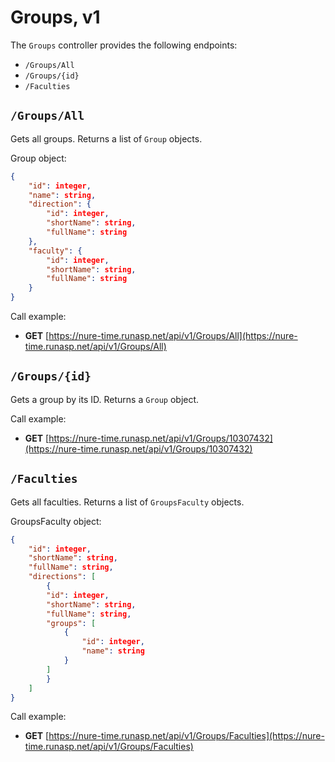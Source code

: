 # Groups, v1

The `Groups` controller provides the following endpoints:
* `/Groups/All`
* `/Groups/{id}`
* `/Faculties`

## `/Groups/All`
Gets all groups. Returns a list of `Group` objects.

Group object:
```json
{
    "id": integer,
    "name": string,
    "direction": {
        "id": integer,
        "shortName": string,
        "fullName": string
    },
    "faculty": {
        "id": integer,
        "shortName": string,
        "fullName": string
    }
}
```

Call example:

- **GET** [https://nure-time.runasp.net/api/v1/Groups/All](https://nure-time.runasp.net/api/v1/Groups/All)


## `/Groups/{id}`
Gets a group by its ID. Returns a `Group` object.

Call example:

- **GET** [https://nure-time.runasp.net/api/v1/Groups/10307432](https://nure-time.runasp.net/api/v1/Groups/10307432)

## `/Faculties`
Gets all faculties. Returns a list of `GroupsFaculty` objects.

GroupsFaculty object:
```json
{
    "id": integer,
    "shortName": string,
    "fullName": string,
    "directions": [
        {
        "id": integer,
        "shortName": string,
        "fullName": string,
        "groups": [
            {
                "id": integer,
                "name": string
            }
        ]
        }
    ]
}
```

Call example:

- **GET** [https://nure-time.runasp.net/api/v1/Groups/Faculties](https://nure-time.runasp.net/api/v1/Groups/Faculties)
